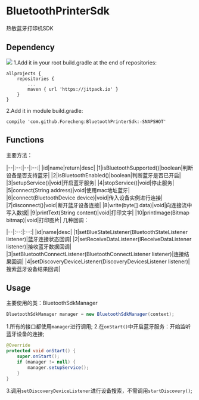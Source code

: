 # BluetoothPrinterSdk
热敏蓝牙打印机SDK
## Dependency
[![](https://jitpack.io/v/Forecheng/BluetoothPrinterSdk.svg)](https://jitpack.io/#Forecheng/BluetoothPrinterSdk)
1.Add it in your root build.gradle at the end of repositories:
```
allprojects {
    repositories {
        ...
        maven { url 'https://jitpack.io' }
    }
}
```

2.Add it in module build.gradle:
```
compile 'com.github.Forecheng:BluetoothPrinterSdk:-SNAPSHOT'
```
## Functions
主要方法：

|--|:--:|--|:--:|
|id|name|return|desc|
|1|isBluetoothSupported()|boolean|判断设备是否支持蓝牙|
|2|isBluetoothEnabled()|boolean|判断蓝牙是否已开启|
|3|setupService()|void|开启蓝牙服务|
|4|stopService()|void|停止服务|
|5|connect(String address)|void|使用mac地址蓝牙|
|6|connect(BluetoothDevice device)|void|传入设备实例进行连接|
|7|disconnect()|void|断开蓝牙设备连接|
|8|write(byte[] data)|void|向连接流中写入数据|
|9|printText(String content)|void|打印文字|
|10|printImage(Bitmap bitmap)|void|打印图片|
几种回调：

|--|:--:|:--:|
|id|name|desc|
|1|setBlueStateListener(BluetoothStateListener listener)|蓝牙连接状态回调|
|2|setReceiveDataListener(IReceiveDataListener listener)|接收蓝牙数据回调|
|3|setBluetoothConnectListener(BluetoothConnectListener listener)|连接结果回调|
|4|setDiscoveryDeviceListener(DiscoveryDevicesListener listener)|搜索蓝牙设备结果回调|

## Usage
主要使用的类：BluetoothSdkManager
```java
BluetoothSdkManager manager = new BluetoothSdkManager(context);
```
1.所有的接口都使用`manager`进行调用;
2.在`onStart()`中开启蓝牙服务：开始监听蓝牙设备的连接;
```java
@Override
protected void onStart() {
    super.onStart();
    if (manager != null) {
        manager.setupService();
    }
}
```
3.调用`setDiscoveryDeviceListener`进行设备搜索，不需调用`startDiscovery()`;